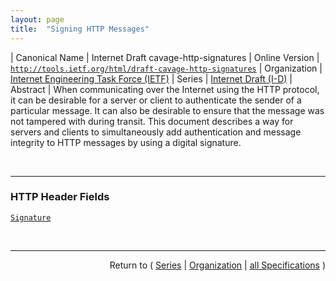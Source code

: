 ```yaml
---
layout: page
title:  "Signing HTTP Messages"
---
```


| Canonical Name | Internet Draft cavage-http-signatures
| Online Version | [`http://tools.ietf.org/html/draft-cavage-http-signatures`](http://tools.ietf.org/html/draft-cavage-http-signatures)
| Organization | [Internet Engineering Task Force (IETF)](..)
| Series | [Internet Draft (I-D)](.)
| Abstract | When communicating over the Internet using the HTTP protocol, it can be desirable for a server or client to authenticate the sender of a particular message. It can also be desirable to ensure that the message was not tampered with during transit. This document describes a way for servers and clients to simultaneously add authentication and message integrity to HTTP messages by using a digital signature.

<br/>
<hr/>

### HTTP Header Fields

[`Signature`](/concepts/http-header/Signature "When communicating over the Internet using the HTTP protocol, it can be desirable for a server or client to authenticate the sender of a particular message. It can also be desirable to ensure that the message was not tampered with during transit. This document describes a way for servers and clients to simultaneously add authentication and message integrity to HTTP messages by using a digital signature.")



<br/>
<hr/>

<p style="text-align: right">Return to ( <a href="./">Series</a> | <a href="../">Organization</a> | <a href="../../">all Specifications</a> )</p>